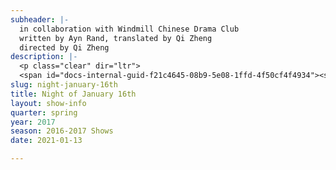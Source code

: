 ```yaml
---
subheader: |-
  in collaboration with Windmill Chinese Drama Club
  written by Ayn Rand, translated by Qi Zheng
  directed by Qi Zheng
description: |-
  <p class="clear" dir="ltr">
  <span id="docs-internal-guid-f21c4645-08b9-5e08-1ffd-4f50cf4f4934"><span>On January 16th, 1934, near midnight, the body of a man came hurtling down and crashed at the foot of the Faulkner Building in Manhattan. What happened on that fateful night that led to a business tycoon's tragic death? In this murder mystery, you will attend a court hearing in 1930's, ponder contradicting testimonies, and join us in a jury that delivers the verdict of a century. 80 years after the play's Broadway debut, Windmill Drama revitalizes this Ayn Rand play's original splendor in Mandarin Chinese, offering the audience a theatre experience like no other. </span><em><span>The performance is in Mandarin Chinese with detailed English synopsis provided. Everyone is welcome.  </span></em></span></p>
slug: night-january-16th
title: Night of January 16th
layout: show-info
quarter: spring
year: 2017
season: 2016-2017 Shows
date: 2021-01-13

---
```

